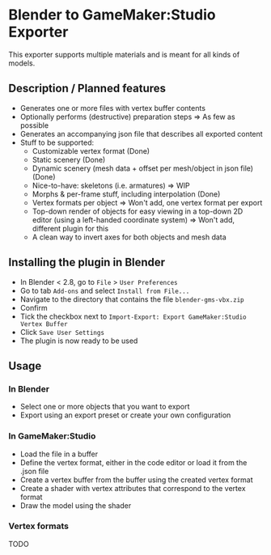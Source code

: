 # Blender to GameMaker:Studio Exporter
This exporter supports multiple materials and is meant for all kinds of models.
## Description / Planned features
* Generates one or more files with vertex buffer contents
* Optionally performs (destructive) preparation steps => As few as possible
* Generates an accompanying json file that describes all exported content
* Stuff to be supported: 
  * Customizable vertex format (Done)
  * Static scenery (Done)
  * Dynamic scenery (mesh data + offset per mesh/object in json file) (Done)
  * Nice-to-have: skeletons (i.e. armatures) => WIP
  * Morphs & per-frame stuff, including interpolation (Done)
  * Vertex formats per object => Won't add, one vertex format per export
  * Top-down render of objects for easy viewing in a top-down 2D editor (using a left-handed coordinate system) => Won't add, different plugin for this
  * A clean way to invert axes for both objects and mesh data
## Installing the plugin in Blender
* In Blender < 2.8, go to `File` > `User Preferences`
* Go to tab `Add-ons` and select `Install from File...`
* Navigate to the directory that contains the file `blender-gms-vbx.zip`
* Confirm
* Tick the checkbox next to `Import-Export: Export GameMaker:Studio Vertex Buffer`
* Click `Save User Settings`
* The plugin is now ready to be used
## Usage
### In Blender
* Select one or more objects that you want to export
* Export using an export preset or create your own configuration
### In GameMaker:Studio
* Load the file in a buffer
* Define the vertex format, either in the code editor or load it from the .json file
* Create a vertex buffer from the buffer using the created vertex format
* Create a shader with vertex attributes that correspond to the vertex format
* Draw the model using the shader
### Vertex formats
TODO